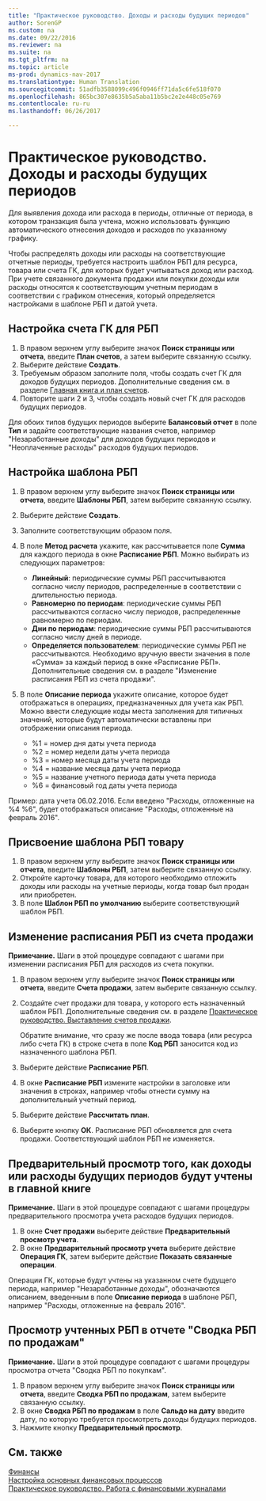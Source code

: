 ```yaml
---
title: "Практическое руководство. Доходы и расходы будущих периодов"
author: SorenGP
ms.custom: na
ms.date: 09/22/2016
ms.reviewer: na
ms.suite: na
ms.tgt_pltfrm: na
ms.topic: article
ms-prod: dynamics-nav-2017
ms.translationtype: Human Translation
ms.sourcegitcommit: 51adfb3588099c496f0946ff71da5c6fe518f070
ms.openlocfilehash: 865bc307e8635b5a5aba11b5bc2e2e448c05e769
ms.contentlocale: ru-ru
ms.lasthandoff: 06/26/2017

---
```


# <a name="how-to-defer-revenues-and-expenses"></a>Практическое руководство. Доходы и расходы будущих периодов
Для выявления дохода или расхода в периоды, отличные от периода, в котором транзакция была учтена, можно использовать функцию автоматического отнесения доходов и расходов по указанному графику.

Чтобы распределять доходы или расходы на соответствующие отчетные периоды, требуется настроить шаблон РБП для ресурса, товара или счета ГК, для которых будет учитываться доход или расход. При учете связанного документа продажи или покупки доходы или расходы относятся к соответствующим учетным периодам в соответствии с графиком отнесения, который определяется настройками в шаблоне РБП и датой учета.

## <a name="to-set-up-a-gl-account-for-deferral"></a>Настройка счета ГК для РБП
1. В правом верхнем углу выберите значок **Поиск страницы или отчета**, введите **План счетов**, а затем выберите связанную ссылку.
2. Выберите действие **Создать**.
3. Требуемым образом заполните поля, чтобы создать счет ГК для доходов будущих периодов. Дополнительные сведения см. в разделе [Главная книга и план счетов](finance-setup-general-ledger.md).
3. Повторите шаги 2 и 3, чтобы создать новый счет ГК для расходов будущих периодов.

Для обоих типов будущих периодов выберите **Балансовый отчет** в поле **Тип** и задайте соответствующие названия счетов, например "Незаработанные доходы" для доходов будущих периодов и "Неоплаченные расходы" расходов будущих периодов.

## <a name="to-set-up-a-deferral-template"></a>Настройка шаблона РБП
1. В правом верхнем углу выберите значок **Поиск страницы или отчета**, введите **Шаблоны РБП**, затем выберите связанную ссылку.
2. Выберите действие **Создать**.
3. Заполните соответствующим образом поля.
4. В поле **Метод расчета** укажите, как рассчитывается поле **Сумма** для каждого периода в окне **Расписание РБП**. Можно выбирать из следующих параметров:
    - **Линейный**: периодические суммы РБП рассчитываются согласно числу периодов, распределенные в соответствии с длительностью периода.
    - **Равномерно по периодам**: периодические суммы РБП рассчитываются согласно числу периодов, распределенные равномерно по периодам.
    - **Дни по периодам**: периодические суммы РБП рассчитываются согласно числу дней в периоде.
    - **Определяется пользователем**: периодические суммы РБП не рассчитываются. Необходимо вручную ввести значения в поле «Сумма» за каждый период в окне «Расписание РБП». Дополнительные сведения см. в разделе "Изменение расписания РБП из счета продажи".

5. В поле **Описание периода** укажите описание, которое будет отображаться в операциях, предназначенных для учета как РБП. Можно ввести следующие коды места заполнения для типичных значений, которые будут автоматически вставлены при отображении описания периода.
    - %1 = номер дня даты учета периода
    - %2 = номер недели даты учета периода
    - %3 = номер месяца даты учета периода
    - %4 = название месяца даты учета периода
    - %5 = название учетного периода даты учета периода
    - %6 = финансовый год даты учета периода

Пример: дата учета 06.02.2016. Если введено "Расходы, отложенные на %4 %6", будет отображаться описание "Расходы, отложенные на февраль 2016".

## <a name="to-assign-a-deferral-template-to-an-item"></a>Присвоение шаблона РБП товару
1. В правом верхнем углу выберите значок **Поиск страницы или отчета**, введите **Шаблоны РБП**, затем выберите связанную ссылку.
2. Откройте карточку товара, для которого необходимо отложить доходы или расходы на учетные периоды, когда товар был продан или приобретен.
3. В поле **Шаблон РБП по умолчанию** выберите соответствующий шаблон РБП.

## <a name="to-change-a-deferral-schedule-from-a-sales-invoice"></a>Изменение расписания РБП из счета продажи
**Примечание.** Шаги в этой процедуре совпадают с шагами при изменении расписания РБП для расходов из счета покупки.

1. В правом верхнем углу выберите значок **Поиск страницы или отчета**, введите **Счета продажи**, затем выберите связанную ссылку.
2. Создайте счет продажи для товара, у которого есть назначенный шаблон РБП. Дополнительные сведения см. в разделе [Практическое руководство. Выставление счетов продажи](sales-how-invoice-sales.md).

    Обратите внимание, что сразу же после ввода товара (или ресурса либо счета ГК) в строке счета в поле **Код РБП** заносится код из назначенного шаблона РБП.
3. Выберите действие **Расписание РБП**.
4. В окне **Расписание РБП** измените настройки в заголовке или значения в строках, например чтобы отнести сумму на дополнительный учетный период.
5. Выберите действие **Рассчитать план**.
6. Выберите кнопку **ОК**. Расписание РБП обновляется для счета продажи. Соответствующий шаблон РБП не изменяется.

## <a name="to-preview-how-deferred-revenues-or-expenses-will-be-posted-to-the-general-ledger"></a>Предварительный просмотр того, как доходы или расходы будущих периодов будут учтены в главной книге
**Примечание.** Шаги в этой процедуре совпадают с шагами процедуры предварительного просмотра учета расходов будущих периодов.

1. В окне **Счет продажи** выберите действие **Предварительный просмотр учета**.
2. В окне **Предварительный просмотр учета** выберите действие **Операция ГК**, затем выберите действие **Показать связанные операции**.

Операции ГК, которые будут учтены на указанном счете будущего периода, например "Незаработанные доходы", обозначаются описанием, введенным в поле **Описание периода** в шаблоне РБП, например "Расходы, отложенные на февраль 2016".

## <a name="to-review-posted-deferrals-in-the-sales-deferral-summary-report"></a>Просмотр учтенных РБП в отчете "Сводка РБП по продажам"
**Примечание.** Шаги в этой процедуре совпадают с шагами процедуры просмотра отчета "Сводка РБП по покупкам".

1. В правом верхнем углу выберите значок **Поиск страницы или отчета**, введите **Сводка РБП по продажам**, затем выберите связанную ссылку.
2. В окне **Сводка РБП по продажам** в поле **Сальдо на дату** введите дату, по которую требуется просмотреть доходы будущих периодов.
3. Нажмите кнопку **Предварительный просмотр**.

## <a name="see-also"></a>См. также
[Финансы](finance-setup.md)  
[Настройка основных финансовых процессов](finance-setup-setup-finance-setup.md)  
[Практическое руководство. Работа с финансовыми журналами](ui-work-general-journals.md)

